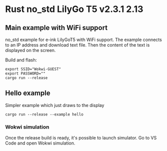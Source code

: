 # Rust no_std LilyGo T5 v2.3.1 2.13

## Main example with WiFi support

no_std example for e-ink LilyGoT5 with WiFi support.
The example connects to an IP address and download text file.
Then the content of the text is displayed on the screen.

Build and flash:

```
export SSID="Wokwi-GUEST"
export PASSWORD=""
cargo run --release
```

## Hello example

Simpler example which just draws to the display

```
cargo run --release --example hello
```

### Wokwi simulation

Once the release build is ready, it's possible to launch simulator.
Go to VS Code and open Wokwi simulation.
